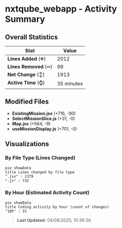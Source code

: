# nxtqube_webapp - Activity Summary 

## Overall Statistics

| Stat                   | Value                                                             |
| ---------------------- | ----------------------------------------------------------------- |
| **Lines Added** (➕)   | 2012                                          |
| **Lines Removed** (➖) | 99                                        |
| **Net Change** (↕)    | 1913                |
| **Active Time** (⌚)   | 35 minutes |


## Modified Files
- **ExistingMission.jsx** (+716, -90)
- **SelectMissionSlice.js** (+31, -0)
- **Map.jsx** (+564, -9)
- **useMissionDisplay.js** (+701, -0)

## Visualizations

### By File Type (Lines Changed)

```mermaid
pie showData
title Lines changed by file type
".jsx" : 1379
".js" : 732
```

### By Hour (Estimated Activity Count)

```mermaid
pie showData
title Coding activity by hour (count of changes)
"10h" : 31
```


> **Last Updated:** 04/08/2025, 10:36:36